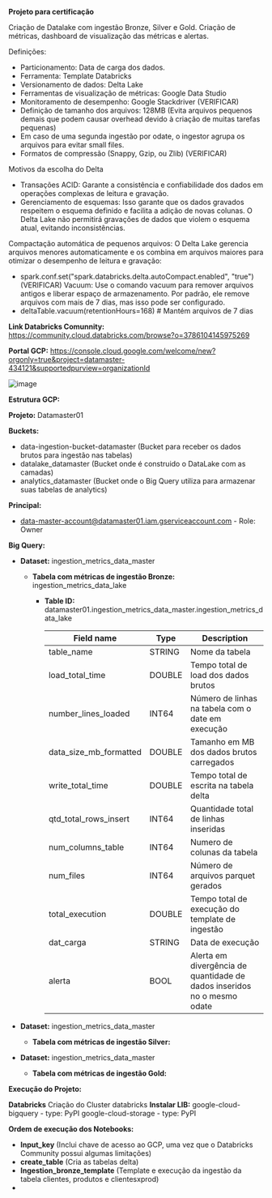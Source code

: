 __Projeto para certificação__

Criação de Datalake com ingestão Bronze, Silver e Gold.
Criação de métricas, dashboard de visualização das métricas e alertas.

Definições:
  - Particionamento: Data de carga dos dados.
  - Ferramenta: Template Databricks
  - Versionamento de dados: Delta Lake
  - Ferramentas de visualização de métricas: Google Data Studio
  - Monitoramento de desempenho: Google Stackdriver (VERIFICAR)
  - Definição de tamanho dos arquivos: 128MB (Evita arquivos pequenos demais que podem causar overhead devido à criação de muitas tarefas pequenas)
  - Em caso de uma segunda ingestão por odate, o ingestor agrupa os arquivos para evitar small files.
  - Formatos de compressão (Snappy, Gzip, ou Zlib) (VERIFICAR)

Motivos da escolha do Delta
  - Transações ACID: Garante a consistência e confiabilidade dos dados em operações complexas de leitura e gravação.
  - Gerenciamento de esquemas: Isso garante que os dados gravados respeitem o esquema definido e facilita a adição de novas colunas. O Delta Lake não permitirá gravações de dados que violem o esquema atual, evitando inconsistências.


Compactação automática de pequenos arquivos: O Delta Lake gerencia arquivos menores automaticamente e os combina em arquivos maiores para otimizar o desempenho de leitura e gravação:
 - spark.conf.set("spark.databricks.delta.autoCompact.enabled", "true") (VERIFICAR)
Vacuum: Use o comando vacuum para remover arquivos antigos e liberar espaço de armazenamento. Por padrão, ele remove arquivos com mais de 7 dias, mas isso pode ser configurado.
 - deltaTable.vacuum(retentionHours=168)  # Mantém arquivos de 7 dias





**Link Databricks Comunnity:** https://community.cloud.databricks.com/browse?o=3786104145975269

**Portal GCP:** https://console.cloud.google.com/welcome/new?orgonly=true&project=datamaster-434121&supportedpurview=organizationId

![image](https://github.com/user-attachments/assets/358ed006-30ca-4692-94f6-0010db8ea41a)


**Estrutura GCP:**

**Projeto:** Datamaster01

**Buckets:**
  - data-ingestion-bucket-datamaster (Bucket para receber os dados brutos para ingestão nas tabelas)
  - datalake_datamaster (Bucket onde é construido o DataLake com as camadas)
  - analytics_datamaster (Bucket onde o Big Query utiliza para armazenar suas tabelas de analytics)

**Principal:**
  - data-master-account@datamaster01.iam.gserviceaccount.com - Role: Owner

**Big Query:**
  - **Dataset:** ingestion_metrics_data_master
    - **Tabela com métricas de ingestão __Bronze__:** ingestion_metrics_data_lake
      - **Table ID:** datamaster01.ingestion_metrics_data_master.ingestion_metrics_data_lake

        |      **Field name**       |**Type**|                           **Description**                               |
        |---------------------------|--------|-------------------------------------------------------------------------|
        | table_name                | STRING | Nome da tabela                                                          |
        | load_total_time           | DOUBLE | Tempo total de load dos dados brutos                                    |
        | number_lines_loaded       | INT64  | Número de linhas na tabela com o date em execução                       |
        | data_size_mb_formatted    | DOUBLE | Tamanho em MB dos dados brutos carregados                               |
        | write_total_time          | DOUBLE | Tempo total de escrita na tabela delta                                  |
        | qtd_total_rows_insert     | INT64  | Quantidade total de linhas inseridas                                    |
        | num_columns_table         | INT64  | Numero de colunas da tabela                                             |
        | num_files                 | INT64  | Número de arquivos parquet gerados                                      |
        | total_execution           | DOUBLE | Tempo total de execução do template de ingestão                         | 
        | dat_carga                 | STRING | Data de execução                                                        |
        | alerta                    | BOOL   | Alerta em divergência de quantidade de dados inseridos no o mesmo odate |

  - **Dataset:** ingestion_metrics_data_master
    - **Tabela com métricas de ingestão Silver:**
  - **Dataset:** ingestion_metrics_data_master
    - **Tabela com métricas de ingestão Gold:**
      

**Execução do Projeto:**

**Databricks**
Criação do Cluster databricks
  **Instalar LIB:** google-cloud-bigquery - type: PyPI
                    google-cloud-storage - type: PyPI

**Ordem de execução dos Notebooks:**
  - **Input_key** (Inclui chave de acesso ao GCP, uma vez que o Databricks Community possui algumas limitações)
  - **create_table** (Cria as tabelas delta)
  - **Ingestion_bronze_template** (Template e execução da ingestão da tabela clientes, produtos e clientesxprod)
  - 


